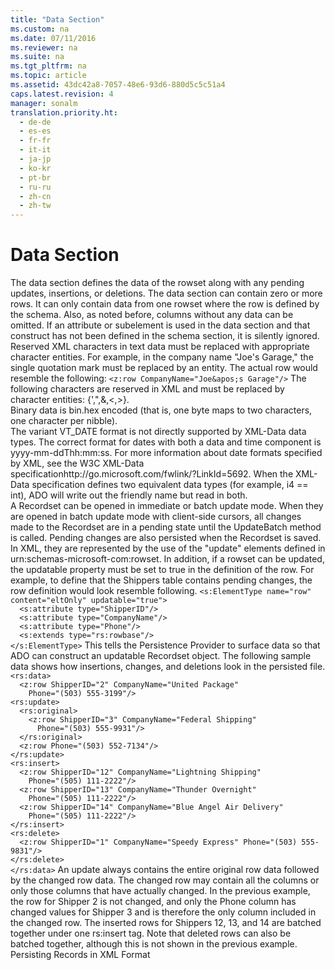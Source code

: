 ```yaml
---
title: "Data Section"
ms.custom: na
ms.date: 07/11/2016
ms.reviewer: na
ms.suite: na
ms.tgt_pltfrm: na
ms.topic: article
ms.assetid: 43dc42a8-7057-48e6-93d6-880d5c5c51a4
caps.latest.revision: 4
manager: sonalm
translation.priority.ht: 
  - de-de
  - es-es
  - fr-fr
  - it-it
  - ja-jp
  - ko-kr
  - pt-br
  - ru-ru
  - zh-cn
  - zh-tw
---
```

# Data Section
<?xml version="1.0" encoding="utf-8"?>
<developerConceptualDocument xmlns="http://ddue.schemas.microsoft.com/authoring/2003/5" xmlns:xlink="http://www.w3.org/1999/xlink" xmlns:xsi="http://www.w3.org/2001/XMLSchema-instance" xsi:schemaLocation="http://ddue.schemas.microsoft.com/authoring/2003/5 http://dduestorage.blob.core.windows.net/ddueschema/developer.xsd">
  <introduction>
    <para>The data section defines the data of the rowset along with any pending updates, insertions, or deletions. The data section can contain zero or more rows. It can only contain data from one rowset where the row is defined by the schema. Also, as noted before, columns without any data can be omitted. If an attribute or subelement is used in the data section and that construct has not been defined in the schema section, it is silently ignored.</para>
  </introduction>
  <section>
    <title>String</title>
    <content>
      <para>Reserved XML characters in text data must be replaced with appropriate character entities. For example, in the company name "Joe's Garage," the single quotation mark must be replaced by an entity. The actual row would resemble the following:</para>
      <code>&lt;z:row CompanyName="Joe&amp;apos;s Garage"/&gt;</code>
      <para>The following characters are reserved in XML and must be replaced by character entities: {',",&amp;,&lt;,&gt;}.</para>
    </content>
  </section>
  <section>
    <title>Binary</title>
    <content>
      <para>Binary data is bin.hex encoded (that is, one byte maps to two characters, one character per nibble).</para>
    </content>
  </section>
  <section>
    <title>DateTime</title>
    <content>
      <para>The variant VT_DATE format is not directly supported by XML-Data data types. The correct format for dates with both a data and time component is yyyy-mm-ddThh:mm:ss.</para>
      <para>For more information about date formats specified by XML, see the <externalLink><linkText>W3C XML-Data specification</linkText><linkUri>http://go.microsoft.com/fwlink/?LinkId=5692</linkUri></externalLink>.</para>
      <para>When the XML-Data specification defines two equivalent data types (for example, i4 == int), ADO will write out the friendly name but read in both.</para>
    </content>
  </section>
  <section>
    <title>Managing Pending Changes</title>
    <content>
      <para>A Recordset can be opened in immediate or batch update mode. When they are opened in batch update mode with client-side cursors, all changes made to the Recordset are in a pending state until the UpdateBatch method is called. Pending changes are also persisted when the Recordset is saved. In XML, they are represented by the use of the "update" elements defined in urn:schemas-microsoft-com:rowset. In addition, if a rowset can be updated, the updatable property must be set to true in the definition of the row. For example, to define that the Shippers table contains pending changes, the row definition would look resemble following.</para>
      <code>&lt;s:ElementType name="row" content="eltOnly" updatable="true"&gt;
  &lt;s:attribute type="ShipperID"/&gt;
  &lt;s:attribute type="CompanyName"/&gt;
  &lt;s:attribute type="Phone"/&gt;
  &lt;s:extends type="rs:rowbase"/&gt;
&lt;/s:ElementType&gt;</code>
      <para>This tells the Persistence Provider to surface data so that ADO can construct an updatable Recordset object.</para>
      <para>The following sample data shows how insertions, changes, and deletions look in the persisted file.</para>
      <code>&lt;rs:data&gt;
  &lt;z:row ShipperID="2" CompanyName="United Package" 
    Phone="(503) 555-3199"/&gt;
&lt;rs:update&gt;
  &lt;rs:original&gt;
    &lt;z:row ShipperID="3" CompanyName="Federal Shipping" 
      Phone="(503) 555-9931"/&gt;
  &lt;/rs:original&gt;
  &lt;z:row Phone="(503) 552-7134"/&gt;
&lt;/rs:update&gt;
&lt;rs:insert&gt;
  &lt;z:row ShipperID="12" CompanyName="Lightning Shipping" 
    Phone="(505) 111-2222"/&gt;
  &lt;z:row ShipperID="13" CompanyName="Thunder Overnight" 
    Phone="(505) 111-2222"/&gt;
  &lt;z:row ShipperID="14" CompanyName="Blue Angel Air Delivery" 
    Phone="(505) 111-2222"/&gt;
&lt;/rs:insert&gt;
&lt;rs:delete&gt;
  &lt;z:row ShipperID="1" CompanyName="Speedy Express" Phone="(503) 555-9831"/&gt;
&lt;/rs:delete&gt;
&lt;/rs:data&gt;</code>
      <para>An update always contains the entire original row data followed by the changed row data. The changed row may contain all the columns or only those columns that have actually changed. In the previous example, the row for Shipper 2 is not changed, and only the Phone column has changed values for Shipper 3 and is therefore the only column included in the changed row. The inserted rows for Shippers 12, 13, and 14 are batched together under one rs:insert tag. Note that deleted rows can also be batched together, although this is not shown in the previous example.</para>
    </content>
  </section>
  <relatedTopics>
<link xlink:href="f3113ec4-ae31-428f-89c6-bc1024f128ea">Persisting Records in XML Format</link>
</relatedTopics>
</developerConceptualDocument>